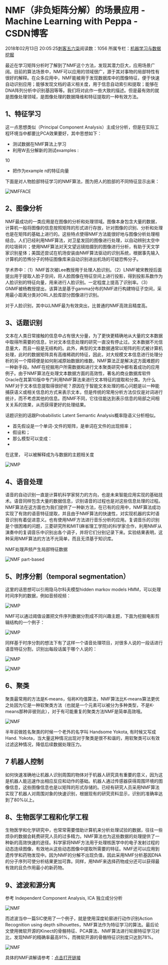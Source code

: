 # NMF（非负矩阵分解）的场景应用 - Machine Learning with Peppa - CSDN博客





2018年02月13日 20:05:25[刺客五六柒](https://me.csdn.net/qq_39521554)阅读数：1056
所属专栏：[机器学习与数据挖掘](https://blog.csdn.net/column/details/18961.html)









最近在学习矩阵分析时了解到了NMF这个方法，发现其潜力巨大，应用场景广阔。目前的算法场景中，NMF可以应用的领域很广，源于其对事物的局部特性有很好的解释。在众多应用中，NMF能被用于发现数据库中的图像特征，便于快速自动识别应用；能够发现文档的语义相关度，用于信息自动索引和提取；能够在DNA阵列分析中识别基因等等。我们将对此作一些大致的描述。但是最有效的就是图像处理领域，是图像处理的数据降维和特征提取的一种有效方法。

## 1、特征学习

这一点思想类似（Principal Component Analysis）主成分分析，但是在实际工程环境当中都要比PCA效果要好，其中思想如下：
- 测试数据在NMF算法上学习 
- 利用W去分解新的测试examples :



10


- 把作为example n的特征向量

下面是对人物脸部特征学习的NMF算法，图为把人的脸部的不同特征显示出来：

![NMFFACE](https://img-blog.csdn.net/20160421173848047)

## 2、图像分析

NMF最成功的一类应用是在图像的分析和处理领域。图像本身包含大量的数据，计算机一般将图像的信息按照矩阵的形式进行存放，针对图像的识别、分析和处理也是在矩阵的基础上进行的。这些特点使得NMF方法能很好地与图像分析处理相结合。人们已经利用NMF算法，对卫星发回的图像进行处理，以自动辨别太空中的垃圾碎片；使用NMF算法对天文望远镜拍摄到的图像进行分析，有助于天文学家识别星体；美国还尝试在机场安装由NMF算法驱动的识别系统，根据事先输入计算机的恐怖分子的特征图像库来自动识别进出机场的可疑恐怖分子。

学术界中：（1）NMF首次被Lee教授用于处理人脸识别。（2）LNMF被宋教授后面提出用于提取人脸子空间，将人脸图像在特征空间上进行投影，得到投影系数作为人脸识别的特征向量，用来进行人脸识别。一定程度上提高了识别率。（3）GNMF被杨教授提出，该算法是基于gamma分布的NMF进行构建特征子空间，采用最小距离分类对ORL人脸库部分图像进行识别。

对于人脸识别，其中以LNMF最为有效突出，比普通的NMF高效且精度高。

## 3、话题识别

文本在人类日常接触的信息中占有很大分量，为了更快更精确地从大量的文本数据中取得所需要的信息，针对文本信息处理的研究一直没有停止过。文本数据不光信息量大，而且一般是无结构的。此外，典型的文本数据通常以矩阵的形式被计算机处理，此时的数据矩阵具有高维稀疏的特征，因此，对大规模文本信息进行处理分析的另一个障碍便是如何削减原始数据的维数。NMF算法正是解决这方面难题的一种新手段。NMF在挖掘用户所需数据和进行文本聚类研究中都有着成功的应用例子。由于NMF算法在处理文本数据方面的高效性，著名的商业数据库软件Oracle在其第10版中专门利用NMF算法来进行文本特征的提取和分类。为什么NMF对于文本信息提取得很好呢？原因在于智能文本处理的核心问题是以一种能捕获语义或相关信息的方式来表示文本，但是传统的常用分析方法仅仅是对词进行统计，而不考虑其他的信息。而NMF不同，它往往能达到表示信息的局部之间相关关系的效果，从而获得更好的处理结果。

话题识别的话跟Probabilistic Latent Semantic Analysis概率隐语义分析相似。
- 首先假设是一个单词-文件的矩阵，是单词在文件的出现频率；
- 假设和；
- 那么模型可以变成：
- 



在这里， 可以被解释成为与数据的主题相关度

![NMP](https://img-blog.csdn.net/20160421233332500)

## 4、语音处理

语音的自动识别一直是计算机科学家努力的方向，也是未来智能应用实现的基础技术。语音同样包含大量的数据信息，识别语音的过程也是对这些信息处理的过程。NMF算法在这方面也为我们提供了一种新方法，在已有的应用中，NMF算法成功实现了有效的语音特征提取，并且由于NMF算法的快速性，对实现机器的实时语音识别有着促进意义。也有使用NMF方法进行音乐分析的应用。复调音乐的识别是个很困难的问题，三菱研究所和MIT(麻省理工学院)的科学家合作，利用NMF从演奏中的复调音乐中识别出各个调子，并将它们分别记录下来。实验结果表明，这种采用NMF算法的方法不光简单，而且无须基于知识库。

NMF处理声频产生局部特征数据

![NMF part-based](https://img-blog.csdn.net/20160421174052574)

## 5、时序分割（temporal segmentation）

这里的话思想可以引用隐马尔科夫模型hidden markov models HMM，可以处理时间序列的数据，例如音频视频：

![NMP](https://img-blog.csdn.net/20160421233441409)

NMF可以通过阈值设置把文件序列数据分割成不同兴趣主题，下面为挖掘电影剪辑结构的一个例子：

![NMP](https://img-blog.csdn.net/20160421233914613)

同样基于时序分割的想法下有了这样一个语音处理项目，对很多人说的一段话进行语音特征分割，识别出每段话属于哪个人说的：



![NMP](https://img-blog.csdn.net/20160421234058629)

![NMP](https://img-blog.csdn.net/20160421234127184)

## 6、聚类

聚类最常用的方法是K-means，俗称K均值算法，NMF算法比K-means算法更优之处因为它是一种软聚类方法（也就是一个元素可以被分为多种类型，不是K-means那种非彼则此），对于有可能重复的聚类方法NMF是简单高效哦。

![NMF](https://img-blog.csdn.net/20160421233606533)

半年前做姓名聚类的时候一个老外的名字叫 Handsome Yokota, 有时候又写成Hand. Yokota，当大量这种情况出现对于聚类是很不和谐的，用软聚类可以有效过滤这种情况，降低后续数据处理压力。

## 7 机器人控制

如何快速准确地让机器人识别周围的物体对于机器人研究具有重要的意义，因为这是机器人能迅速作出相应反应和动作的基础。机器人通过传感器获得周围环境的图像信息，这些图像信息也是以矩阵的形式存储的。已经有研究人员采用NMF算法实现了机器人对周围对象的快速识别，根据现有的研究资料显示，识别的准确率达到了80%以上。

## 8、生物医学工程和化学工程

生物医学和化学研究中，也常常需要借助计算机来分析处理试验的数据，往往一些烦杂的数据会耗费研究人员的过多精力。NMF算法也为这些数据的处理提供了一种新的高效快速的途径。科学家将NMF方法用于处理核医学中的电子发射过程的动态连续图像，有效地从这些动态图像中提取所需要的特征。NMF还可以应用到遗传学和药物发现中。因为NMF的分解不出现负值，因此采用NMF分析基因DNA的分子序列可使分析结果更加可靠。同样，用NMF来选择药物成分还可以获得最有效的且负作用最小的新药物。

## 9、滤波和源分离

参考 Independent Component Analysis, ICA 独立成分分析

![NMF](https://img-blog.csdn.net/20160421233732960)

而滤波当中一篇SIC使用了一个例子，就是使用深度轮廓进行动作识别Action Recognition using depth silhouettes，NMF算法作为特征学习的算法。最后论文使用微软开源的Kinect的骨骼特征、PCA算法、NMF算法进行轮廓特征学习对比，发现NMF的精确率最高91%，而微软开源的骨骼特征识别度只达到78%。

![NMF](https://img-blog.csdn.net/20160421233812211)




具体的NMF讲解请参考：[点击打开链接](http://blog.csdn.net/acdreamers/article/details/44663421)



